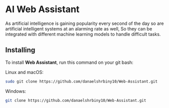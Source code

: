 # AI Web Assistant

As artificial intelligence is gaining popularity every second of the day so are artificial intelligent systems at an alarming rate as well, So they can be integrated with different machine learning models to handle difficult tasks.


## Installing 

To install **Web Assistant**, run this command on your git bash:

Linux and macOS:

```bash
sudo git clone https://github.com/danaelshrbiny10/Web-Assistant.git
```

Windows:

```bash
git clone https://github.com/danaelshrbiny10/Web-Assistant.git
```

